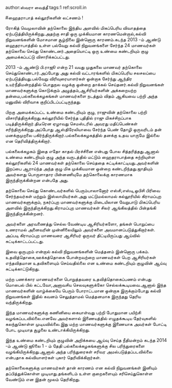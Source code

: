 author:ஸ்வரா வைத்தீ
tags:1
ref:scroll.in

#ஹைதராபாத் கல்லூரிகளின் லட்சணம் !

ரோகித் வெமுலாவின் தற்கொலை இந்திய அளவில் மிகப்பெரிய விவாதத்தை ஏற்படுத்தியிருக்கிறது.அதற்கு சாதி ஒரு முக்கியமான காரணமென்றால்,கல்வி நிறுவனங்களின் மோசமான சூழ்நிலை இன்னொரு காரணம்.கடந்த 2013 -ம் ஆண்டு ஹைதராபாத்தில் உள்ள பல்வேறு கல்வி நிறுவனங்களை சேர்ந்த 24 மாணவர்கள் தற்கொலை செய்து கொண்டனர்.அதையொட்டி ஒரு உண்மை கண்டறியும் குழு அமைக்கப்பட்டு விசாரிக்கப்பட்டது.

2013 -ம் ஆண்டு பி.ராஜூ என்ற 21 வயது முதுகலை மாணவர் தற்கொலை செய்துகொண்டார்.அப்போது அது கல்வி வட்டாரங்களில் மிகப்பெரிய சலசலப்பை ஏற்படுத்தியது.பல்வேறு விரிவுரையாளர்கள் ஒன்றாக சேர்ந்து ஆந்திர உயர்நீதிமன்றத்தில் பொதுநல வழக்கு ஒன்றை தாக்கல் செய்தனர்.கல்வி நிறுவனங்கள் மாணவர்களுக்கு கொடுக்கும் அழுத்தம்,ஆசிரியர்களின் அக்கறையற்ற தன்மை,பல்கலைக்கழகங்கள் மாணவர்களை நடத்தும் விதம் ஆகியவை பற்றி அந்த மனுவில் விரிவாக குறிப்பிடப்பட்டிருந்தது.

பிறகு அமைக்கப்பட்ட உண்மை கண்டறியும் குழு, ராஜுவின் தற்கொலை பற்றி விசாரித்திருக்கிறது.கல்லூரியில் சேர்ந்த புதிதில் ராஜு மிகச்சிறப்பாக படித்திருக்கிறார்.திடீரென ஏழாவது செமஸ்டரில் அவரது மதிப்பெண்கள் சரிந்திருக்கிறது.அப்போது ஆஸ்திரேலியாவை சேர்ந்த பெண் தோழி ஒருவரிடம் தன் மனக்குமுறலை பகிர்ந்திருக்கிறார்.பல்கலைக்கழகத்தில் தனக்கு உதவ யாருமே இல்லை என தெரிவித்திருக்கிறார்.

பல்கலைக்கழகம் இதை எதோ காதல் பிரச்சினை என்பது போல சித்தரித்தது.ஆனால் உண்மை கண்டறியும் குழு அந்த வருடத்தில் மட்டும் ஹைதராபாத்தை சுற்றியுள்ள கல்லூரிகளில் 24 மாணவர்கள் தற்கொலை செய்ததை சுட்டிக்காட்டியது.அவர்களின் இறப்பை ஆராய்ந்த அந்த குழு மிக முக்கியமான ஒன்றை கண்டறிந்தது.ஜாதியும் அவர்களது பொருளாதார பின்னணியுமே தற்கொலைக்கு காரணமாக இருந்திருக்கின்றன என்பதே அது.

தற்கொலை செய்து கொண்டவர்களில் பெரும்பாலானோர் எஸ்சி,எஸ்டி,ஓபிசி பிரிவை சேர்ந்தவர்கள் மற்றும் இஸ்லாமியர்கள்.அது மட்டுமல்லாமல் கல்லூரியில்  கிராமப்புற மாணவர்களுக்கும், நகர்ப்புற மாணவர்களுக்கு மிடையிலான  வேறுபாடு மிகப்பெரிய அளவில் இருந்திருக்கிறது.கிராமப்புற மாணவர்கள் சிலர் ஆங்கிலத்தில் பின்தங்கி இருந்திருக்கின்றனர்.

அவர்களை அரவணைத்து செல்ல வேண்டிய ஆசிரியர்களோ, தங்கள் பொறுப்பை உணராமல்  அனைவரின்  முன்னிலையிலும் அவர்களை அவமானப்படுத்துகிறார்கள். அப்படி கிராமப்புற மாணவரை ஆசிரியர் ஒருவர் திட்டியிருப்பது ஆய்வில் சுட்டிக்காட்டப்பட்டது. 

இவை ஒருபுறம் என்றால்  கல்வி நிறுவனங்களின் மெத்தனம் இன்னொரு பக்கம்.  உதவித்தொகை,ஊக்கத்தொகை போன்றவற்றை மாணவர்கள் பெற ஆசிரியர்கள் எந்தவிதமான உதவிகளையும்  செய்வதில்லை என உண்மை கண்டறியும் குழுவின் ஆய்வு சுட்டிக்காட்டுகிறது.

மற்ற பணக்கார மாணவர்களை பொறுத்தவரை உதவித்தொகைப்பணம் என்பது மொபைல் பில் கட்டவோ,அனாவசிய செலவுகளுக்கோ செல்லக்கூடியவை.ஆனால் இந்த மாணவர்களின் வாழ்க்கையே பெரும் போராட்டமான ஒன்றாக இருக்கும்போது கல்வி நிறுவனங்கள் இதில் கவனம் செலுத்தாமல் மெத்தனமாக இருந்தது தெரிய வந்திருக்கிறது.

இந்த மாணவர்களுக்கு கணினியை கையாள்வது பற்றி போதுமான பயிற்சி வழங்கப்படவில்லை.எனவே அவர்களால் இணையத்தில் எழுதக்கூடிய தேர்வுகளில் கலந்துகொள்ள முடியவில்லை.இது மற்ற மாணவர்களுக்கு இணையாக அவர்கள் போட்டி போட முடியாத சூழலை உண்டாக்கியிருக்கிறது.

இந்த உண்மை கண்டறியும் குழுவின் அறிக்கயை ஆய்வு செய்த நீதிமன்றம் கடந்த 2014 -ம் ஆண்டு ஜூலை 1  - ம் தேதி பல்கலைக்கழகங்களுக்கு சில பரிந்துரைகளை வழங்கியிருக்கிறது.ஆனால் அந்த பரிந்துரைகள் சரிவர அமல்படுத்தப்படவில்லை என்பதாக கல்வியாளர்கள் புகார் தெரிவிக்கிறார்கள்.

தற்கொலைகளுக்கு மாணவர்கள் தான் காரணம் என கல்வி நிறுவனங்கள் இனியும் தப்பித்துக்கொள்ள முடியாது.தங்களிடம் உள்ள குறைகளையும் சரிசெய்துகொள்ள வேண்டும் என இதன் மூலம் தெரிகிறது.
